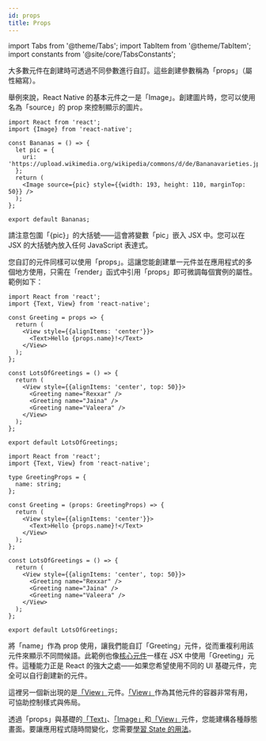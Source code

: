 ```yaml
---
id: props
title: Props
---
```


import Tabs from '@theme/Tabs'; import TabItem from '@theme/TabItem'; import constants from '@site/core/TabsConstants';

大多數元件在創建時可透過不同參數進行自訂。這些創建參數稱為「props」（屬性縮寫）。

舉例來說，React Native 的基本元件之一是「Image」。創建圖片時，您可以使用名為「source」的 prop 來控制顯示的圖片。

```SnackPlayer name=Props
import React from 'react';
import {Image} from 'react-native';

const Bananas = () => {
  let pic = {
    uri: 'https://upload.wikimedia.org/wikipedia/commons/d/de/Bananavarieties.jpg',
  };
  return (
    <Image source={pic} style={{width: 193, height: 110, marginTop: 50}} />
  );
};

export default Bananas;
```

請注意包圍「{pic}」的大括號——這會將變數「pic」嵌入 JSX 中。您可以在 JSX 的大括號內放入任何 JavaScript 表達式。

您自訂的元件同樣可以使用「props」。這讓您能創建單一元件並在應用程式的多個地方使用，只需在「render」函式中引用「props」即可微調每個實例的屬性。範例如下：

<Tabs groupId="language" queryString defaultValue={constants.defaultSnackLanguage} values={constants.snackLanguages}>
<TabItem value="javascript">

```SnackPlayer name=Props&ext=js
import React from 'react';
import {Text, View} from 'react-native';

const Greeting = props => {
  return (
    <View style={{alignItems: 'center'}}>
      <Text>Hello {props.name}!</Text>
    </View>
  );
};

const LotsOfGreetings = () => {
  return (
    <View style={{alignItems: 'center', top: 50}}>
      <Greeting name="Rexxar" />
      <Greeting name="Jaina" />
      <Greeting name="Valeera" />
    </View>
  );
};

export default LotsOfGreetings;
```

</TabItem>
<TabItem value="typescript">

```SnackPlayer name=Props&ext=tsx
import React from 'react';
import {Text, View} from 'react-native';

type GreetingProps = {
  name: string;
};

const Greeting = (props: GreetingProps) => {
  return (
    <View style={{alignItems: 'center'}}>
      <Text>Hello {props.name}!</Text>
    </View>
  );
};

const LotsOfGreetings = () => {
  return (
    <View style={{alignItems: 'center', top: 50}}>
      <Greeting name="Rexxar" />
      <Greeting name="Jaina" />
      <Greeting name="Valeera" />
    </View>
  );
};

export default LotsOfGreetings;
```

</TabItem>
</Tabs>

將「name」作為 prop 使用，讓我們能自訂「Greeting」元件，從而重複利用該元件來顯示不同問候語。此範例也像[核心元件](intro-react-native-components)一樣在 JSX 中使用「Greeting」元件。這種能力正是 React 的強大之處——如果您希望使用不同的 UI 基礎元件，完全可以自行創建新的元件。

這裡另一個新出現的是[「View」](view.md)元件。[「View」](view.md)作為其他元件的容器非常有用，可協助控制樣式與佈局。

透過「props」與基礎的[「Text」](text.md)、[「Image」](image.md)和[「View」](view.md)元件，您能建構各種靜態畫面。要讓應用程式隨時間變化，您需要[學習 State 的用法](state.md)。